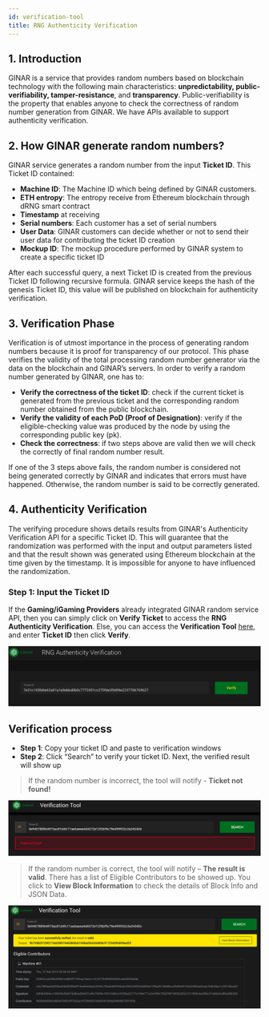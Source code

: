```yaml
---
id: verification-tool
title: RNG Authenticity Verification
---
```


## 1. Introduction

GINAR is a service that provides random numbers based on blockchain technology with the following main characteristics: **unpredictability, public-verifiability, tamper-resistance**, and **transparency**. Public-verifiability is the property that enables anyone to check the correctness of random number generation from GINAR. We have APIs available to support authenticity verification.

## 2. How GINAR generate random numbers?

GINAR service generates a random number from the input **Ticket ID**. This Ticket ID contained: 
- **Machine ID**: The Machine ID which being defined by GINAR customers.
- **ETH entropy**: The entropy receive from Ethereum blockchain through dRNG smart contract
- **Timestamp** at receiving
- **Serial numbers**: Each customer has a set of serial numbers
- **User Data**: GINAR customers can decide whether or not to send their user data for contributing the ticket ID creation
- **Mockup ID**: The mockup procedure performed by GINAR system to create a specific ticket ID

After each successful query, a next Ticket ID is created from the previous Ticket ID following recursive formula. GINAR service keeps the hash of the genesis Ticket ID, this value will be published on blockchain for authenticity verification.

## 3. Verification Phase

Verification is of utmost importance in the process of generating random numbers because it is proof for transparency of our protocol. This phase verifies the validity of the total processing random number generator via the data on the blockchain and GINAR’s servers.
In order to verify a random number generated by GINAR, one has to:

- **Verify the correctness of the ticket ID**: check if the current ticket is generated from the previous ticket and the corresponding random number obtained from the public blockchain.
- **Verify the validity of each PoD (Proof of Designation)**: verify if the eligible-checking value was produced by the node by using the corresponding public key (pk).
- **Check the correctness**: if two steps above are valid then we will check the correctly of final random number result.

If one of the 3 steps above fails, the random number is considered not being generated correctly by GINAR and indicates that errors must have happened. Otherwise, the random number is said to be correctly generated.

## 4. Authenticity Verification

The verifying procedure shows details results from GINAR's Authenticity Verification API for a specific Ticket ID. This will guarantee that the randomization was performed with the input and output parameters listed and that the result shown was generated using Ethereum blockchain at the time given by the timestamp. It is impossible for anyone to have influenced the randomization. 

### Step 1: Input the Ticket ID

If the **Gaming/iGaming Providers** already integrated GINAR random service API, then you can simply click on **Verify Ticket** to access the **RNG Authenticity Verification**. Else, you can access the **Verification Tool** [here](https://blackbox.ginar.io), and enter **Ticket ID** then click **Verify**. 

![Step 1](https://github.com/GINARTeam/docs/blob/master/docs/Verification-tool/Step1.png?raw=true)




## Verification process

-	**Step 1**: Copy your ticket ID and paste to verification windows
-	**Step 2**: Click “Search” to verify your ticket ID. Next, the verified result will show up

> If the random number is incorrect, the tool will notify - **Ticket not found!**

![Invalid](https://github.com/GINARTeam/docs/blob/master/docs/Verification-tool/2.Failed%20Verify.png?raw=true)

> If the random number is correct, the tool will notify – **The result is valid**. There has a list of Eligible Contributors to be showed up. You click to **View Block Information** to check the details of Block Info and JSON Data.

![Valid](https://github.com/GINARTeam/docs/blob/master/docs/Verification-tool/1.Success%20Verified.png?raw=true)


